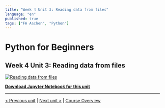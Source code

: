 ```yaml
---
title: "Week 4 Unit 3: Reading data from files"
language: "en"
published: true
tags: ["FH Aachen", "Python"]
---
```


# Python for Beginners

## Week 4 Unit 3: Reading data from files

[![Reading data from files](https://img.youtube.com/vi/dP5zAqEWgbQ/hqdefault.jpg)](https://youtu.be/dP5zAqEWgbQ)

[**Download Jupyter Notebook for this unit**](files/Week_4_Unit_3_readdata_notebook.ipynb)

---

[< Previous unit](/teaching/python-mooc/week4_unit2_selftest) | [Next unit >](/teaching/python-mooc/week4_unit3_selftest) |
[Course Overview](/teaching/python-mooc)